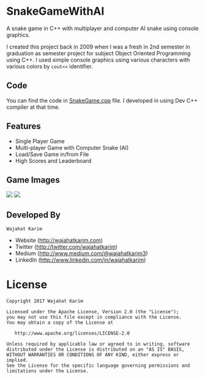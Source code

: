 # SnakeGameWithAI
A snake game in C++ with multiplayer and computer AI snake using console graphics.

I created this project back in 2009 when I was a fresh in 2nd semester in graduation as semester project for subject Object Oriented Programming using C++. I used simple console graphics using various characters with various colors by `cout<<` identifier.

## Code
You can find the code in [SnakeGame.cpp](https://github.com/wajahatkarim3/SnakeGameWithAI/blob/master/SnakeGame.cpp) file. I developed in using Dev C++ compiler at that time.

## Features
* Single Player Game
* Multi-player Game with Computer Snake (AI)
* Load/Save Game in/from File
* High Scores and Leaderboard

## Game Images
![](https://github.com/wajahatkarim3/SnakeGameWithAI/blob/master/snake1.jpg?raw=true)
![](https://github.com/wajahatkarim3/SnakeGameWithAI/blob/master/snake2.jpg?raw=true)

## Developed By
```
Wajahat Karim
```
- Website (http://wajahatkarim.com)
- Twitter (http://twitter.com/wajahatkarim)
- Medium (http://www.medium.com/@wajahatkarim3)
- LinkedIn (http://www.linkedin.com/in/wajahatkarim)

# License

    Copyright 2017 Wajahat Karim

    Licensed under the Apache License, Version 2.0 (the "License");
    you may not use this file except in compliance with the License.
    You may obtain a copy of the License at

       http://www.apache.org/licenses/LICENSE-2.0

    Unless required by applicable law or agreed to in writing, software
    distributed under the License is distributed on an "AS IS" BASIS,
    WITHOUT WARRANTIES OR CONDITIONS OF ANY KIND, either express or implied.
    See the License for the specific language governing permissions and
    limitations under the License.
